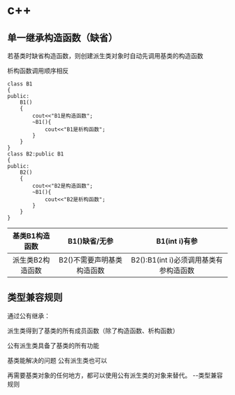 # c++

## 单一继承构造函数（缺省）

若基类时缺省构造函数，则创建派生类对象时自动先调用基类的构造函数

析构函数调用顺序相反

    class B1
    {
    public:
        B1()
        {
            cout<<"B1是构造函数";
            ~B1(){
                cout<<"B1是析构函数";
            }
        }
    }
    class B2:public B1
    {
    public:
        B2()
        {
            cout<<"B2是构造函数";
            ~B1(){
                cout<<"B2是析构函数";
            }
        }
    }

|基类B1构造函数|B1()缺省/无参|B1(int i)有参|
|:----------:|:----------:|:----------:|
|派生类B2构造函数|B2()不需要声明基类构造函数|B2():B1(int i)必须调用基类有参构造函数

## 类型兼容规则

通过公有继承：

派生类得到了基类的所有成员函数（除了构造函数、析构函数）

公有派生类具备了基类的所有功能

基类能解决的问题 公有派生类也可以

再需要基类对象的任何地方，都可以使用公有派生类的对象来替代。 --类型兼容规则
